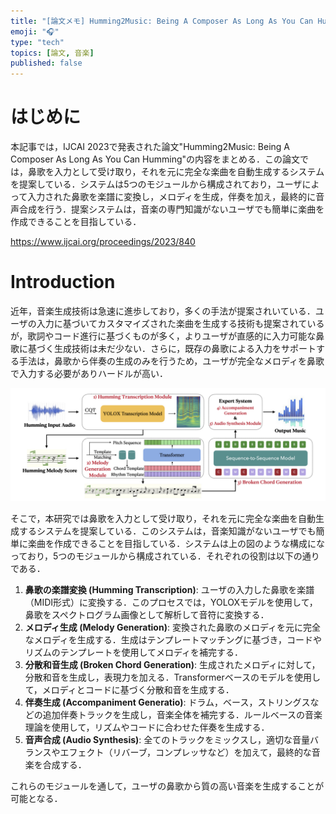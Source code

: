 ```yaml
---
title: "[論文メモ] Humming2Music: Being A Composer As Long As You Can Humming"
emoji: "🎧"
type: "tech"
topics: [論文, 音楽]
published: false
---
```


# はじめに
本記事では，IJCAI 2023で発表された論文"Humming2Music: Being A Composer As Long As You Can Humming"の内容をまとめる．この論文では，鼻歌を入力として受け取り，それを元に完全な楽曲を自動生成するシステムを提案している．システムは5つのモジュールから構成されており，ユーザによって入力された鼻歌を楽譜に変換し，メロディを生成，伴奏を加え，最終的に音声合成を行う．提案システムは，音楽の専門知識がないユーザでも簡単に楽曲を作成できることを目指している．

https://www.ijcai.org/proceedings/2023/840

# Introduction
近年，音楽生成技術は急速に進歩しており，多くの手法が提案されいている．ユーザの入力に基づいてカスタマイズされた楽曲を生成する技術も提案されているが，歌詞やコード進行に基づくものが多く，よりユーザが直感的に入力可能な鼻歌に基づく生成技術は未だ少ない．さらに，既存の鼻歌による入力をサポートする手法は，鼻歌から伴奏の生成のみを行うため，ユーザが完全なメロディを鼻歌で入力する必要がありハードルが高い．

![全体構成](/images/20241001-humming2music/overview.png)

そこで，本研究では鼻歌を入力として受け取り，それを元に完全な楽曲を自動生成するシステムを提案している．このシステムは，音楽知識がないユーザでも簡単に楽曲を作成できることを目指している．システムは上の図のような構成になっており，5つのモジュールから構成されている．それぞれの役割は以下の通りである．
1. **鼻歌の楽譜変換 (Humming Transcription)**: ユーザの入力した鼻歌を楽譜（MIDI形式）に変換する．このプロセスでは，YOLOXモデルを使用して，鼻歌をスペクトログラム画像として解析して音符に変換する．
2. **メロディ生成 (Melody Generation)**: 変換された鼻歌のメロディを元に完全なメロディを生成する．生成はテンプレートマッチングに基づき，コードやリズムのテンプレートを使用してメロディを補完する．
3. **分散和音生成 (Broken Chord Generation)**: 生成されたメロディに対して，分散和音を生成し，表現力を加える．Transformerベースのモデルを使用して，メロディとコードに基づく分散和音を生成する．
4. **伴奏生成 (Accompaniment Generatio)**: ドラム，ベース，ストリングスなどの追加伴奏トラックを生成し，音楽全体を補完する．ルールベースの音楽理論を使用して，リズムやコードに合わせた伴奏を生成する．
5. **音声合成 (Audio Synthesis)**: 全てのトラックをミックスし，適切な音量バランスやエフェクト（リバーブ，コンプレッサなど）を加えて，最終的な音楽を合成する．

これらのモジュールを通して，ユーザの鼻歌から質の高い音楽を生成することが可能となる．
